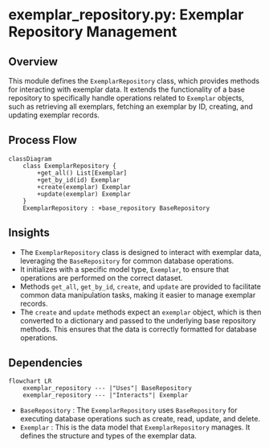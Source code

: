# exemplar_repository.py: Exemplar Repository Management

## Overview

This module defines the `ExemplarRepository` class, which provides methods for interacting with exemplar data. It extends the functionality of a base repository to specifically handle operations related to `Exemplar` objects, such as retrieving all exemplars, fetching an exemplar by ID, creating, and updating exemplar records.

## Process Flow

```mermaid
classDiagram
    class ExemplarRepository {
        +get_all() List[Exemplar]
        +get_by_id(id) Exemplar
        +create(exemplar) Exemplar
        +update(exemplar) Exemplar
    }
    ExemplarRepository : +base_repository BaseRepository
```

## Insights

- The `ExemplarRepository` class is designed to interact with exemplar data, leveraging the `BaseRepository` for common database operations.
- It initializes with a specific model type, `Exemplar`, to ensure that operations are performed on the correct dataset.
- Methods `get_all`, `get_by_id`, `create`, and `update` are provided to facilitate common data manipulation tasks, making it easier to manage exemplar records.
- The `create` and `update` methods expect an `exemplar` object, which is then converted to a dictionary and passed to the underlying base repository methods. This ensures that the data is correctly formatted for database operations.

## Dependencies

```mermaid
flowchart LR
    exemplar_repository --- |"Uses"| BaseRepository
    exemplar_repository --- |"Interacts"| Exemplar
```

- `BaseRepository` : The `ExemplarRepository` uses `BaseRepository` for executing database operations such as create, read, update, and delete.
- `Exemplar` : This is the data model that `ExemplarRepository` manages. It defines the structure and types of the exemplar data.